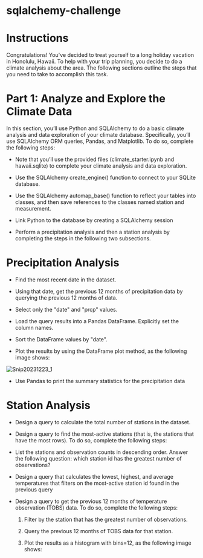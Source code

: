 # sqlalchemy-challenge

# Instructions
Congratulations! You've decided to treat yourself to a long holiday vacation in Honolulu, Hawaii. To help with your trip planning, you decide to do a climate analysis about the area. The following sections outline the steps that you need to take to accomplish this task.

# Part 1: Analyze and Explore the Climate Data

In this section, you’ll use Python and SQLAlchemy to do a basic climate analysis and data exploration of your climate database. Specifically, you’ll use SQLAlchemy ORM queries, Pandas, and Matplotlib. To do so, complete the following steps:

* Note that you’ll use the provided files (climate_starter.ipynb and hawaii.sqlite) to complete your climate analysis and data exploration.

* Use the SQLAlchemy create_engine() function to connect to your SQLite database.

* Use the SQLAlchemy automap_base() function to reflect your tables into classes, and then save references to the classes named station and measurement.

* Link Python to the database by creating a SQLAlchemy session

* Perform a precipitation analysis and then a station analysis by completing the steps in the following two subsections.

# Precipitation Analysis

* Find the most recent date in the dataset.

* Using that date, get the previous 12 months of precipitation data by querying the previous 12 months of data.

* Select only the "date" and "prcp" values.

* Load the query results into a Pandas DataFrame. Explicitly set the column names.

* Sort the DataFrame values by "date".

* Plot the results by using the DataFrame plot method, as the following image shows:

![Snip20231223_1](https://github.com/JesseOli100/sqlalchemy-challenge/assets/62526904/5e3a8dae-76c9-422c-b087-a3778c082302)

* Use Pandas to print the summary statistics for the precipitation data

# Station Analysis

* Design a query to calculate the total number of stations in the dataset.

* Design a query to find the most-active stations (that is, the stations that have the most rows). To do so, complete the following steps:

* List the stations and observation counts in descending order.
  Answer the following question: which station id has the greatest number of observations?
  
* Design a query that calculates the lowest, highest, and average temperatures that filters on the most-active station id found in the previous query

* Design a query to get the previous 12 months of temperature observation (TOBS) data. To do so, complete the following steps:

  1) Filter by the station that has the greatest number of observations.

  2) Query the previous 12 months of TOBS data for that station.

  3) Plot the results as a histogram with bins=12, as the following image shows:
 
  


